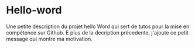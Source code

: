 # Hello-word
Une petite description du projet hello Word qui sert de tutos pour la mise en compétence sur Github.
E plus de la decription prècedente, j'ajoute ce petit message qui montre ma motivation.
